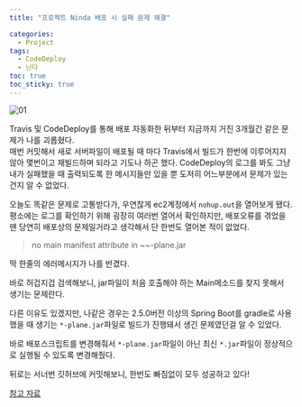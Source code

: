 ```yaml
---
title: "프로젝트 Ninda 배포 시 실패 문제 해결"

categories:
  - Project
tags:
  - CodeDeploy
  - 닌다
toc: true
toc_sticky: true
---
```


![01](https://user-images.githubusercontent.com/68958979/132091575-a4e8cc25-0103-49db-98c5-e354a7af2fbe.png)

Travis 및 CodeDeploy를 통해 배포 자동화한 뒤부터 지금까지 거진 3개월간 같은 문제가 나를 괴롭혔다.  
매번 커밋해서 새로 서버파일이 배포될 때 마다 Travis에서 빌드가 한번에 이루어지지 않아 몇번이고 재빌드하며 되라고 기도나 하곤 했다. CodeDeploy의 로그를 봐도 그냥 내가 실패했을 때 출력되도록 한 메시지들만 있을 뿐 도저히 어느부분에서 문제가 있는건지 알 수 없었다.

오늘도 똑같은 문제로 고통받다가, 우연찮게 ec2계정에서 `nohup.out`을 열어보게 됐다. 평소에는 로그를 확인하기 위해 굉장히 여러번 열어서 확인하지만, 배포오류를 겪었을 땐 당연히 배포상의 문제일거라고 생각해서 단 한번도 열어본 적이 없었다.

> no main manifest attribute in ~~-plane.jar

딱 한줄의 에러메시지가 나를 반겼다.

바로 허겁지겁 검색해보니, jar파일이 처음 호출해야 하는 Main메소드를 찾지 못해서 생기는 문제란다.

다른 이유도 있겠지만, 나같은 경우는 2.5.0버전 이상의 Spring Boot를 gradle로 사용했을 때 생기는 `*-plane.jar`파일로 빌드가 진행돼서 생긴 문제였던걸 알 수 있었다.  

바로 배포스크립트를 변경해줘서 `*-plane.jar`파일이 아닌 최신 `*.jar`파일이 정상적으로 실행될 수 있도록 변경해줬다.

뒤로는 서너번 깃허브에 커밋해보니, 한번도 빠짐없이 모두 성공하고 있다!


[참고 자료](https://dongjuppp.tistory.com/87)